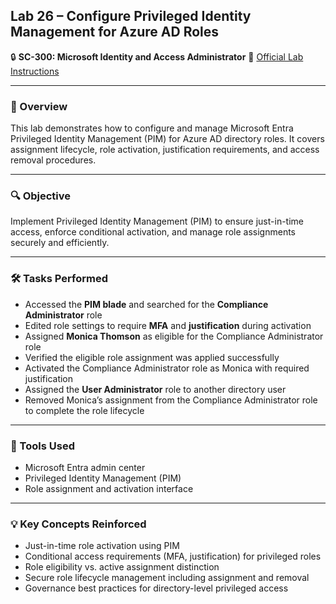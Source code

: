 ## Lab 26 – Configure Privileged Identity Management for Azure AD Roles

🔒 **SC-300: Microsoft Identity and Access Administrator**
📄 [Official Lab Instructions](https://microsoftlearning.github.io/SC-300-Identity-and-Access-Administrator/Instructions/Labs/Lab_26_ConfigurePrivilegedIdentityManagementForAADRoles.html)

---

### 🧽 Overview

This lab demonstrates how to configure and manage Microsoft Entra Privileged Identity Management (PIM) for Azure AD directory roles. It covers assignment lifecycle, role activation, justification requirements, and access removal procedures.

---

### 🔍 Objective

Implement Privileged Identity Management (PIM) to ensure just-in-time access, enforce conditional activation, and manage role assignments securely and efficiently.

---

### 🛠️ Tasks Performed

* Accessed the **PIM blade** and searched for the **Compliance Administrator** role
* Edited role settings to require **MFA** and **justification** during activation
* Assigned **Monica Thomson** as eligible for the Compliance Administrator role
* Verified the eligible role assignment was applied successfully
* Activated the Compliance Administrator role as Monica with required justification
* Assigned the **User Administrator** role to another directory user
* Removed Monica’s assignment from the Compliance Administrator role to complete the role lifecycle

---

### 🧪 Tools Used

* Microsoft Entra admin center
* Privileged Identity Management (PIM)
* Role assignment and activation interface

---

### 💡 Key Concepts Reinforced

* Just-in-time role activation using PIM
* Conditional access requirements (MFA, justification) for privileged roles
* Role eligibility vs. active assignment distinction
* Secure role lifecycle management including assignment and removal
* Governance best practices for directory-level privileged access
